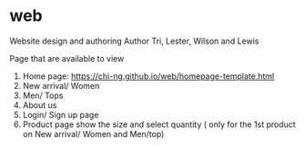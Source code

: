 # web
Website design and authoring
Author Tri, Lester, Wilson and Lewis

Page that are available to view
1. Home page: https://chi-ng.github.io/web/homepage-template.html
2. New arrival/ Women
3. Men/ Tops
4. About us
5. Login/ Sign up page
6. Product page show the size and select quantity ( only for the 1st product on New arrival/ Women and Men/top)
